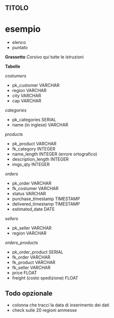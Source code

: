 ## TITOLO
# esempio

* elenco
* puntato

**Grassetto**
_Corsivo_
qui tutte le istruzioni 

**Tabelle**

_costumers_
- pk_customer VARCHAR   
- region VARCHAR
- city VARCHAR
- cap VARCHAR

_categories_
- pk_categories SERIAL
- name (in inglese) VARCHAR

_products_
- pk_product VARCHAR
- fk_category INTEGER
- name_length INTEGER (errore ortografico)
- description_length INTEGER
- imgs_qty INTEGER

_orders_
- pk_order VARCHAR
- fk_costumer VARCHAR
- status VARCHAR
- purchase_timestamp TIMESTAMP
- delivered_timestamp TIMESTAMP
- estimated_date DATE

_sellers_
- pk_seller VARCHAR
- region VARCHAR

_orders_products_
- pk_order_product SERIAL
- fk_order VARCHAR
- fk_product VARCHAR
- fk_seller VARCHAR
- price FLOAT
- freight (costo spedizione) FLOAT

## Todo opzionale

- colonna che tracci la data di inserimento dei dati
- check sulle 20 regioni ammesse


